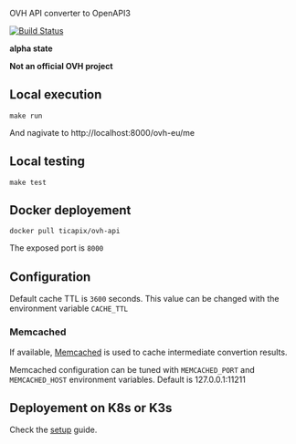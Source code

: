 OVH API converter to OpenAPI3

[![Build Status](https://travis-ci.org/ticapix/ovh-api.svg?branch=master)](https://travis-ci.org/ticapix/ovh-api)

**alpha state**

**Not an official OVH project**

## Local execution

```shell
make run
```

And nagivate to http://localhost:8000/ovh-eu/me

## Local testing

```shell
make test
```

## Docker deployement

```shell
docker pull ticapix/ovh-api
```

The exposed port is `8000`

## Configuration

Default cache TTL is `3600` seconds. This value can be changed with the environment variable `CACHE_TTL`

### Memcached

If available, [Memcached](https://memcached.org/) is used to cache intermediate convertion results.

Memcached configuration can be tuned with `MEMCACHED_PORT` and `MEMCACHED_HOST` environment variables. Default is 127.0.0.1:11211

## Deployement on K8s or K3s

Check the [setup](setup.md) guide.
